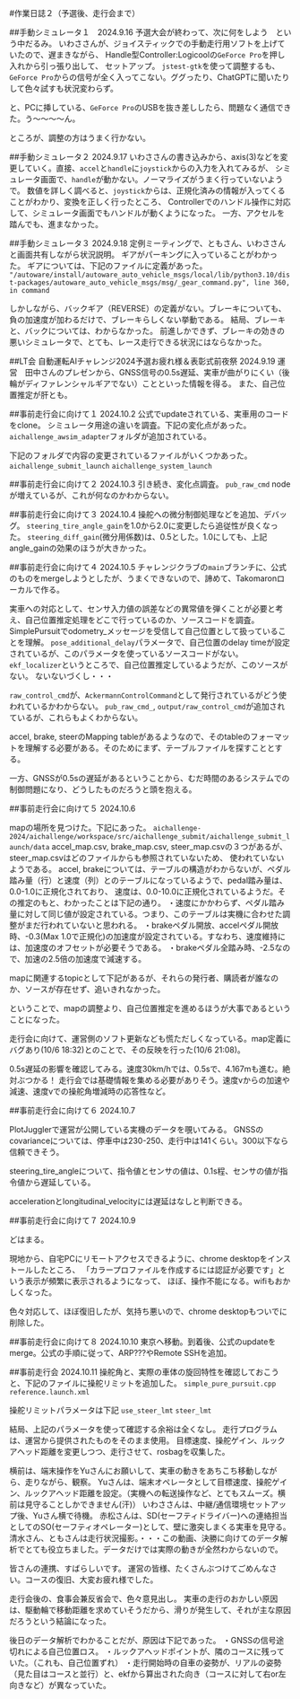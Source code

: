 #作業日誌２（予選後、走行会まで）

##手動シミュレータ１　2024.9.16
予選大会が終わって、次に何をしよう　という中だるみ。
いわささんが、ジョイスティックでの手動走行用ソフトを上げていたので、遅まきながら、
Handle型Controller:Logicoolの`GeForce Pro`を押し入れから引っ張り出して、
セットアップ。
`jstest-gtk`を使って調整するも、`GeForce Pro`からの信号が全く入ってこない。ググったり、ChatGPTに聞いたりして色々試すも状況変わらず。

と、PCに挿している、`GeForce Pro`のUSBを抜き差ししたら、問題なく通信できた。う〜〜〜〜ん。

ところが、調整の方はうまく行かない。

##手動シミュレータ２ 2024.9.17
いわささんの書き込みから、axis(3)などを変更していく。直接、`accel`と`handle`に`joystick`からの入力を入れてみるが、
シミュレータ画面で、`handle`が動かない。ノーマライズがうまく行っていないようで。
数値を詳しく調べると、`joystick`からは、正規化済みの情報が入ってくることがわかり、変換を正しく行ったところ、
Controllerでのハンドル操作に対応して、シミュレータ画面でもハンドルが動くようになった。
一方、アクセルを踏んでも、進まなかった。

##手動シミュレータ３ 2024.9.18
定例ミーティングで、ともさん、いわささんと画面共有しながら状況説明。
ギアがパーキングに入っていることがわかった。
ギアについては、下記のファイルに定義があった。
```"/autoware/install/autoware_auto_vehicle_msgs/local/lib/python3.10/dist-packages/autoware_auto_vehicle_msgs/msg/_gear_command.py", line 360, in command```

しかしながら、バックギア（REVERSE）の定義がない。ブレーキについても、負の加速度が加わるだけで、ブレーキらしくない挙動である。
結局、ブレーキと、バックについては、わからなかった。
前進しかできず、ブレーキの効きの悪いシミュレータで、とても、レース走行できる状況にはならなかった。

##LT会 自動運転AIチャレンジ2024予選お疲れ様＆表彰式前夜祭 2024.9.19
運営　田中さんのプレゼンから、GNSS信号の0.5s遅延、実車が曲がりにくい（後輪がディファレンシャルギアでない）ことといった情報を得る。
また、自己位置推定が肝とも。

##事前走行会に向けて１ 2024.10.2
公式でupdateされている、実車用のコードをclone。
シミュレータ用途の違いを調査。下記の変化点があった。
`aichallenge_awsim_adapter`フォルダが追加されている。

下記のフォルダで内容の変更されているファイルがいくつかあった。
`aichallenge_submit_launch`
`aichallenge_system_launch`

##事前走行会に向けて２ 2024.10.3
引き続き、変化点調査。
`pub_raw_cmd` node が増えているが、これが何なのかわからない。

##事前走行会に向けて３ 2024.10.4
操舵への微分制御処理などを追加、デバッグ。
`steering_tire_angle_gain`を1.0から2.0に変更したら追従性が良くなった。
`steering_diff_gain`(微分用係数)は、0.5とした。1.0にしても、上記 angle_gainの効果のほうが大きかった。

##事前走行会に向けて４ 2024.10.5
チャレンジクラブの`main`ブランチに、公式のものをmergeしようとしたが、うまくできないので、諦めて、Takomaronローカルで作る。

実車への対応として、センサ入力値の誤差などの異常値を弾くことが必要と考え、自己位置推定処理をどこで行っているのか、ソースコードを調査。
SimplePursuitでodometry_メッセージを受信して自己位置として扱っていることを理解。
`pose_additional_delay`パラメータで、自己位置のdelay timeが設定されているが、このパラメータを使っているソースコードがない。
`ekf_localizer`というところで、自己位置推定しているようだが、このソースがない。
ないないづくし・・・

`raw_control_cmd`が、`AckermannControlCommand`として発行されているがどう使われているかわからない。
`pub_raw_cmd_`, `output/raw_control_cmd`が追加されているが、これらもよくわからない。

accel, brake, steerのMapping tableがあるようなので、そのtableのフォーマットを理解する必要がある。そのためにまず、テーブルファイルを探すこととする。

一方、GNSSが0.5sの遅延があるということから、むだ時間のあるシステムでの制御問題になり、どうしたものだろうと頭を抱える。


##事前走行会に向けて５ 2024.10.6

mapの場所を見つけた。下記にあった。
```aichallenge-2024/aichallenge/workspace/src/aichallenge_submit/aichallenge_submit_launch/data```
accel_map.csv, brake_map.csv, steer_map.csvの３つがあるが、steer_map.csvはどのファイルからも参照されていないため、
使われていないようである。
accel, brakeについては、テーブルの構造がわからないが、ペダル踏み量（行）と速度（列）とのテーブルになっているようで、pedal踏み量は、0.0-1.0に正規化されており、
速度は、0.0-10.0に正規化されているようだ。その推定のもと、わかったことは下記の通り。
・速度にかかわらず、ペダル踏み量に対して同じ値が設定されている。つまり、このテーブルは実機に合わせた調整がまだ行われていないと思われる。
・brakeペダル開放、accelペダル開放時、-0.3(Max 1.0で正規化)の加速度が設定されている。すなわち、速度維持には、加速度のオフセットが必要そうである。
・brakeペダル全踏み時、-2.5なので、加速の2.5倍の加速度で減速する。

mapに関連するtopicとして下記があるが、それらの発行者、購読者が誰なのか、ソースが存在せず、追いきれなかった。

ということで、mapの調整より、自己位置推定を進めるほうが大事であるということになった。

走行会に向けて、運営側のソフト更新なども慌ただしくなっている。map定義にバグあり(10/6 18:32)とのことで、その反映を行った(10/6 21:08)。

0.5s遅延の影響を確認してみる。速度30km/hでは、0.5sで、4.167mも進む。絶対ぶつかる！
走行会では基礎情報を集める必要がありそう。速度vからの加速や減速、速度vでの操舵角増減時の応答性など。


##事前走行会に向けて６ 2024.10.7

PlotJugglerで運営が公開している実機のデータを覗いてみる。
GNSSのcovarianceについては、停車中は230-250、走行中は141くらい。300以下なら信頼できそう。

steering_tire_angleについて、指令値とセンサの値は、0.1s程、センサの値が指令値から遅延している。

accelerationとlongitudinal_velocityには遅延はなしと判断できる。


##事前走行会に向けて７ 2024.10.9

どはまる。

現地から、自宅PCにリモートアクセスできるように、chrome desktopをインストールしたところ、
「カラープロファイルを作成するには認証が必要です」という表示が頻繁に表示されるようになって、
ほぼ、操作不能になる。wifiもおかしくなった。

色々対応して、ほぼ復旧したが、気持ち悪いので、chrome desktopもついでに削除した。

##事前走行会に向けて８ 2024.10.10
東京へ移動。到着後、公式のupdateをmerge。公式の手順に従って、ARP???やRemote SSHを追加。

##事前走行会 2024.10.11
操舵角と、実際の車体の旋回特性を確認しておこうと、下記のファイルに操舵リミットを追加した。
`simple_pure_pursuit.cpp`
`reference.launch.xml`

操舵リミットパラメータは下記
`use_steer_lmt`
`steer_lmt`

結局、上記のパラメータを使って確認する余裕は全くなし。
走行プログラムは、運営から提供されたものをそのまま使用。
目標速度、操舵ゲイン、ルックアヘッド距離を変更しつつ、走行させて、rosbagを収集した。

横前は、端末操作をYuさんにお願いして、実車の動きをあちこち移動しながら、走りながら、観察。
Yuさんは、端末オペレータとして目標速度、操舵ゲイン、ルックアヘッド距離を設定。（実機への転送操作など、とてもスムーズ。横前は見守ることしかできません(汗)）
いわささんは、中継/通信環境セットアップ後、Yuさん横で待機。
赤松さんは、SD(セーフティドライバー)への連絡担当としてのSO(セーフティオペレーター)として、壁に激突しまくる実車を見守る。
清水さん、ともさんは走行状況撮影。・・・この動画、決勝に向けてのデータ解析でとても役立ちました。データだけでは実際の動きが全然わからないので。

皆さんの連携、すばらしいです。
運営の皆様、たくさんぶつけてごめんなさい。コースの復旧、大変お疲れ様でした。

走行会後の、食事会兼反省会で、色々意見出し。
実車の走行のおかしい原因は、駆動輪で移動距離を求めていそうだから、滑りが発生して、それが主な原因だろうという結論になった。

後日のデータ解析でわかることだが、原因は下記であった。
・GNSSの信号途切れによる自己位置ロス。
・ルックアヘッドポイントが、隣のコースに残っていた。（これも、自己位置ずれ）
・走行開始時の自車の姿勢が、リアルの姿勢（見た目はコースと並行）と、ekfから算出された向き（コースに対して右or左向きなど）が異なっていた。